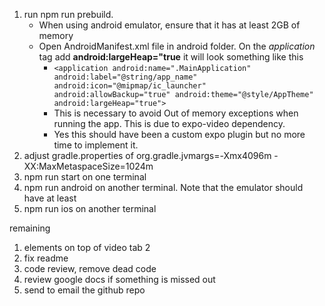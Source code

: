 1. run npm run prebuild.
    - When using android emulator, ensure that it has at least 2GB of memory
    - Open AndroidManifest.xml file in android folder. On the _application_ tag add **android:largeHeap="true** it will look something like this
      - `<application android:name=".MainApplication" android:label="@string/app_name" android:icon="@mipmap/ic_launcher" android:allowBackup="true" android:theme="@style/AppTheme" android:largeHeap="true">`
      - This is necessary to avoid Out of memory exceptions when running the app. This is due to expo-video dependency.
      - Yes this should have been a custom expo plugin but no more time to implement it.
2. adjust gradle.properties of org.gradle.jvmargs=-Xmx4096m -XX:MaxMetaspaceSize=1024m
3. npm run start on one terminal
4. npm run android on another terminal. Note that the emulator should have at least
5. npm run ios on another terminal



remaining
1. elements on top of video tab 2
4. fix readme
5. code review, remove dead code
6. review google docs if something is missed out
7. send to email the github repo
